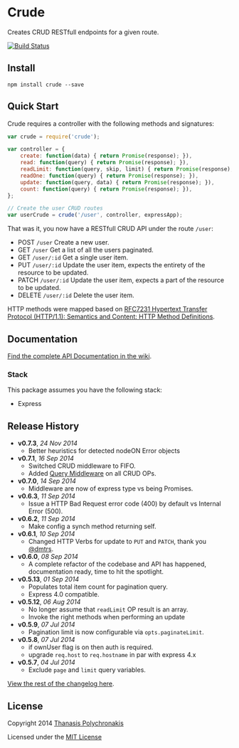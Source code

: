 # Crude

Creates CRUD RESTfull endpoints for a given route.

[![Build Status](https://secure.travis-ci.org/thanpolas/crude.png?branch=master)](http://travis-ci.org/thanpolas/crude)

## Install

```shell
npm install crude --save
```

## Quick Start

Crude requires a controller with the following methods and signatures:

```js
var crude = require('crude');

var controller = {
    create: function(data) { return Promise(response); }),
    read: function(query) { return Promise(response); }),
    readLimit: function(query, skip, limit) { return Promise(response); }),
    readOne: function(query) { return Promise(response); }),
    update: function(query, data) { return Promise(response); }),
    count: function(query) { return Promise(response); }),
};

// Create the user CRUD routes
var userCrude = crude('/user', controller, expressApp);
```

That was it, you now have a RESTfull CRUD API under the route `/user`:

* POST `/user` Create a new user.
* GET `/user` Get a list of all the users paginated.
* GET `/user/:id` Get a single user item.
* PUT `/user/:id` Update the user item, expects the entirety of the resource to be updated.
* PATCH `/user/:id` Update the user item, expects a part of the resource to be updated.
* DELETE `/user/:id` Delete the user item.

HTTP methods were mapped based on [RFC7231 Hypertext Transfer Protocol (HTTP/1.1): Semantics and Content: HTTP Method Definitions](http://tools.ietf.org/html/rfc7231#section-4.3).

## Documentation

[Find the complete API Documentation in the wiki](https://github.com/thanpolas/crude/wiki/Api).

### Stack

This package assumes you have the following stack:

* Express

## Release History

- **v0.7.3**, *24 Nov 2014*
    - Better heuristics for detected nodeON Error objects
- **v0.7.1**, *16 Sep 2014*
    - Switched CRUD middleware to FIFO.
    - Added [Query Middleware](https://github.com/thanpolas/crude/wiki/Api#query-middleware) on all CRUD OPs.
- **v0.7.0**, *14 Sep 2014*
    - Middleware are now of express type vs being Promises.
- **v0.6.3**, *11 Sep 2014*
    - Issue a HTTP Bad Request error code (400) by default vs Internal Error (500).
- **v0.6.2**, *11 Sep 2014*
    - Make config a synch method returning self.
- **v0.6.1**, *10 Sep 2014*
    - Changed HTTP Verbs for update to `PUT` and `PATCH`, thank you [@dmtrs](https://github.com/dmtrs).
- **v0.6.0**, *08 Sep 2014*
    - A complete refactor of the codebase and API has happened, documentation ready, time to hit the spotlight.
- **v0.5.13**, *01 Sep 2014*
    - Populates total item count for pagination query.
    - Express 4.0 compatible.
- **v0.5.12**, *06 Aug 2014*
    - No longer assume that `readLimit` OP result is an array.
    - Invoke the right methods when performing an update
- **v0.5.9**, *07 Jul 2014*
    - Pagination limit is now configurable via `opts.paginateLimit`.
- **v0.5.8**, *07 Jul 2014*
    - if ownUser flag is on then auth is required.
    - upgrade `req.host` to `req.hostname` in par with express 4.x
- **v0.5.7**, *04 Jul 2014*
    - Exclude `page` and `limit` query variables.

[View the rest of the changelog here](CHANGELOG.md).

## License

Copyright 2014 [Thanasis Polychronakis][thanpolas]

Licensed under the [MIT License](LICENSE-MIT)

[thanpolas]: https://github.com/thanpolas "Thanasis Polychronakis"
